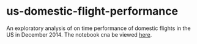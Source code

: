 # us-domestic-flight-performance

An exploratory analysis of on time performance of domestic flights in the US in December 2014. The notebook cna be viewed [here](http://nbviewer.jupyter.org/github/osemer01/us-domestic-flight-performance/blob/master/flights.ipynb).
